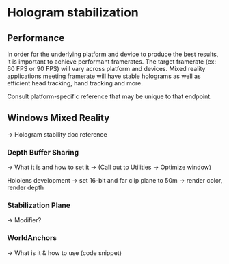 # Hologram stabilization

## Performance

In order for the underlying platform and device to produce the best results, it is important to achieve performant framerates. The target framerate (ex: 60 FPS or 90 FPS) will vary across platform and devices. Mixed reality applications meeting framerate will have stable holograms as well as efficient head tracking, hand tracking and more. 

Consult platform-specific reference that may be unique to that endpoint. 

## Windows Mixed Reality

-> Hologram stability doc reference

### Depth Buffer Sharing

-> What it is and how to set it
-> (Call out to Utilities -> Optimize window)

Hololens development
-> set 16-bit and far clip plane to 50m
-> render color, render depth

### Stabilization Plane
-> Modifier?

### WorldAnchors
-> What is it & how to use (code snippet)